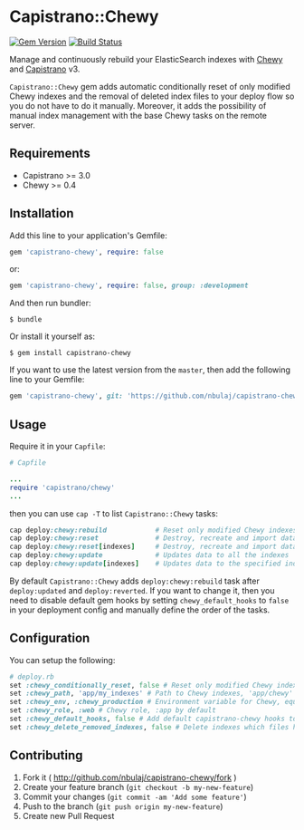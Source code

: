 # Capistrano::Chewy
[![Gem Version](https://badge.fury.io/rb/capistrano-chewy.svg)](http://badge.fury.io/rb/capistrano-chewy)
[![Build Status](https://travis-ci.org/nbulaj/capistrano-chewy.svg?branch=master)](https://travis-ci.org/nbulaj/capistrano-chewy)

Manage and continuously rebuild your ElasticSearch indexes with [Chewy](https://github.com/toptal/chewy/) and [Capistrano](https://github.com/capistrano/capistrano) v3.

`Capistrano::Chewy` gem adds automatic conditionally reset of only modified Chewy indexes and the removal of deleted index files to your deploy flow so you do not have to do it manually.
Moreover, it adds the possibility of manual index management with the base Chewy tasks on the remote server.

## Requirements

* Capistrano >= 3.0
* Chewy >= 0.4

## Installation

Add this line to your application's Gemfile:

```ruby
gem 'capistrano-chewy', require: false
```

or:

```ruby
gem 'capistrano-chewy', require: false, group: :development
```

And then run bundler:

```
$ bundle
```

Or install it yourself as:

```
$ gem install capistrano-chewy
```

If you want to use the latest version from the `master`, then add the following line to your Gemfile:

```ruby
gem 'capistrano-chewy', git: 'https://github.com/nbulaj/capistrano-chewy.git'
```

## Usage

Require it in your `Capfile`:

```ruby
# Capfile

...
require 'capistrano/chewy'
...
```

then you can use `cap -T` to list `Capistrano::Chewy` tasks:

```ruby
cap deploy:chewy:rebuild            # Reset only modified Chewy indexes
cap deploy:chewy:reset              # Destroy, recreate and import data to all the indexes
cap deploy:chewy:reset[indexes]     # Destroy, recreate and import data to the specified indexes
cap deploy:chewy:update             # Updates data to all the indexes
cap deploy:chewy:update[indexes]    # Updates data to the specified indexes
```

By default `Capistrano::Chewy` adds `deploy:chewy:rebuild` task after `deploy:updated` and `deploy:reverted`.
If you want to change it, then you need to disable default gem hooks by setting `chewy_default_hooks` to `false` in your deployment config and manually define the order of the tasks.

## Configuration

You can setup the following:

```ruby
# deploy.rb
set :chewy_conditionally_reset, false # Reset only modified Chewy indexes, true by default
set :chewy_path, 'app/my_indexes' # Path to Chewy indexes, 'app/chewy' by default
set :chewy_env, :chewy_production # Environment variable for Chewy, equal to RAILS_ENV by default
set :chewy_role, :web # Chewy role, :app by default
set :chewy_default_hooks, false # Add default capistrano-chewy hooks to your deploy flow, true by default
set :chewy_delete_removed_indexes, false # Delete indexes which files have been deleted, true by default
```

## Contributing

1. Fork it ( http://github.com/nbulaj/capistrano-chewy/fork )
2. Create your feature branch (`git checkout -b my-new-feature`)
3. Commit your changes (`git commit -am 'Add some feature'`)
4. Push to the branch (`git push origin my-new-feature`)
5. Create new Pull Request
